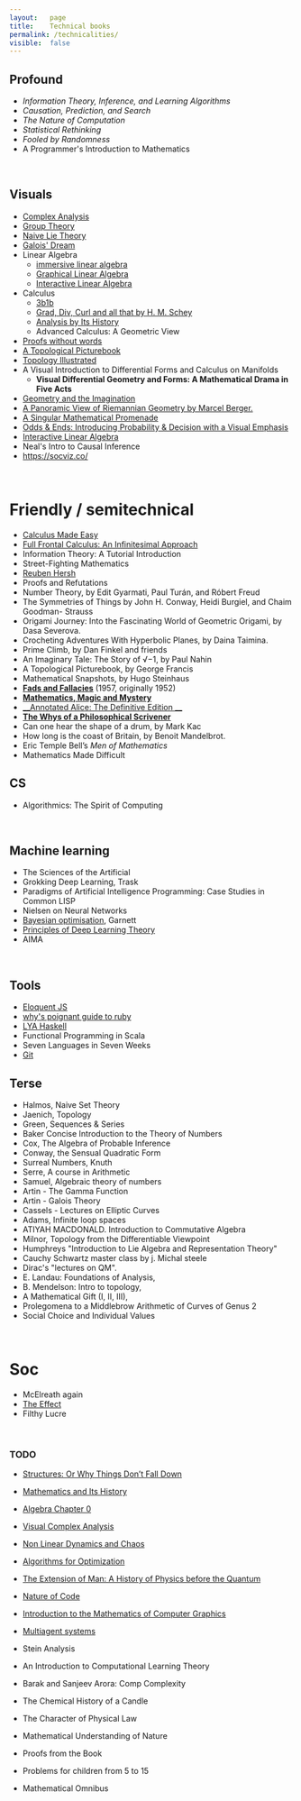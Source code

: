 ```yaml
---
layout:   page
title:    Technical books
permalink: /technicalities/
visible:  false
---
```


## Profound

- _Information Theory, Inference, and Learning Algorithms_
- _Causation, Prediction, and Search_
- _The Nature of Computation_
- _Statistical Rethinking_
- _Fooled by Randomness_
- A Programmer's Introduction to Mathematics

<!-- Gödel, Escher, Bach  -->
<!-- Structure and Interpretation of Computer Programs -->

<br>

## Visuals

- [Complex Analysis](http://libgen.rs/book/index.php?md5=3E026B72A0A1532DDEEA18EDA7706AFC)
- [Group Theory](http://www.mathcs.emory.edu/~dzb/teaching/421Fall2014/VGT-Ch-1-2.pdf)
- [Naive Lie Theory](https://rads.stackoverflow.com/amzn/click/com/144192681X)
- [Galois' Dream](https://books.google.com/books?id=Zj3TBwAAQBAJ)
- Linear Algebra
    - [immersive linear algebra](http://immersivemath.com/ila/index.html)
    - [Graphical Linear Algebra](https://graphicallinearalgebra.net/)
    - [Interactive Linear Algebra](https://textbooks.math.gatech.edu/ila/index.html)
- Calculus
	- [3b1b](https://www.youtube.com/watch?v=WUvTyaaNkzM)
    - [Grad, Div, Curl and all that by H. M. Schey](https://rads.stackoverflow.com/amzn/click/com/0393969975)
    - [Analysis by Its History](http://rads.stackoverflow.com/amzn/click/0387945512)
    -  Advanced Calculus: A Geometric View
- [Proofs without words](http://rads.stackoverflow.com/amzn/click/0883857006)
- [A Topological Picturebook](http://rads.stackoverflow.com/amzn/click/0387345426)
- [Topology Illustrated](https://amzn.to/36viP5R)
- A Visual Introduction to Differential Forms and Calculus on Manifolds
    - __Visual Differential Geometry and Forms: A Mathematical Drama in Five Acts__
- [Geometry and the Imagination](https://en.wikipedia.org/wiki/Geometry_and_the_Imagination)
- [A Panoramic View of Riemannian Geometry by Marcel Berger.](https://rads.stackoverflow.com/amzn/click/com/3540653171)
- [A Singular Mathematical Promenade](http://perso.ens-lyon.fr/ghys/promenade/)
- [Odds & Ends: Introducing Probability & Decision with a Visual Emphasis](https://jonathanweisberg.org/vip/)
- [Interactive Linear Algebra](https://textbooks.math.gatech.edu/ila/index.html)
- Neal's Intro to Causal Inference
- https://socviz.co/

<br>

# Friendly / semitechnical

- [Calculus Made Easy](https://calculusmadeeasy.org/)
- [Full Frontal Calculus: An Infinitesimal Approach](https://www.bravernewmath.com/_files/ugd/3327e0_ff26eff686fa40189ce56e98eb9177be.pdf)
- Information Theory: A Tutorial Introduction
- Street-Fighting Mathematics
- [Reuben Hersh](https://en.wikipedia.org/wiki/The_Mathematical_Experience)
- Proofs and Refutations
- Number Theory, by Edit Gyarmati, Paul Turán, and Róbert Freud
- The Symmetries of Things by John H. Conway, Heidi Burgiel, and Chaim Goodman- Strauss
- Origami Journey: Into the Fascinating World of Geometric Origami, by Dasa Severova.
- Crocheting Adventures With Hyperbolic Planes, by Daina Taimina.
- Prime Climb, by Dan Finkel and friends
- An Imaginary Tale: The Story of √−1, by Paul Nahin
- A Topological Picturebook, by George Francis
- Mathematical Snapshots, by Hugo Steinhaus
- [__Fads and Fallacies__](http://martin-gardner.org/SkepBooks.html) (1957, originally 1952) 
- [__Mathematics, Magic and Mystery__](http://martin-gardner.org/MMM.html)
- [__Annotated Alice: The Definitive Edition __](http://martin-gardner.org/AnnotatedAlice.html)
- [__The Whys of a Philosophical Scrivener__](http://martin-gardner.org/Philosophy.html#whys)
- Can one hear the shape of a drum, by Mark Kac
- How long is the coast of Britain, by Benoit Mandelbrot.
- Eric Temple Bell’s _Men of Mathematics_
- Mathematics Made Difficult

## CS

* Algorithmics: The Spirit of Computing

<br>

## Machine learning

- The Sciences of the Artificial
- Grokking Deep Learning, Trask
- Paradigms of Artificial Intelligence Programming: Case Studies in Common LISP
- Nielsen on Neural Networks
- [Bayesian optimisation](https://bayesoptbook.com/), Garnett
- [Principles of Deep Learning Theory](https://deeplearningtheory.com/PDLT.pdf)
- AIMA

<br>

## Tools

* [Eloquent JS](https://eloquentjavascript.net/)
* [why's poignant guide to ruby](https://poignant.guide/)
* [LYA Haskell](http://learnyouahaskell.com/)
* Functional Programming in Scala
* Seven Languages in Seven Weeks
* [Git](https://learngitbranching.js.org/)

## Terse

- Halmos, Naive Set Theory
- Jaenich, Topology
- Green, Sequences & Series
- Baker Concise Introduction to the Theory of Numbers
- Cox, The Algebra of Probable Inference
- Conway, the Sensual Quadratic Form
- Surreal Numbers, Knuth
- Serre, A course in Arithmetic
- Samuel, Algebraic theory of numbers
- Artin - The Gamma Function
- Artin - Galois Theory
- Cassels - Lectures on Elliptic Curves 
- Adams, Infinite loop spaces
- ATIYAH MACDONALD. Introduction to Commutative Algebra
- Milnor, Topology from the Differentiable Viewpoint
- Humphreys "Introduction to Lie Algebra and Representation Theory"
- Cauchy Schwartz master class by j. Michal steele
- Dirac's "lectures on QM".
- E. Landau: Foundations of Analysis, 
- B. Mendelson: Intro to topology, 
- A Mathematical Gift (I, II, III),
- Prolegomena to a Middlebrow Arithmetic of Curves of Genus 2
- Social Choice and Individual Values


<br>

# Soc

- McElreath again
- [The Effect](https://theeffectbook.net/introduction.html)
- Filthy Lucre

<br>

<div class="accordion">	

<h3>TODO</h3>
<div>	

- [Structures: Or Why Things Don’t Fall Down](https://amzn.to/36rCXFV)
- [Mathematics and Its History](https://amzn.to/3384aLN)
- [Algebra Chapter 0](https://amzn.to/34sqZKp)
- [Visual Complex Analysis](https://amzn.to/2Wx4TDw)
- [Non Linear Dynamics and Chaos](https://amzn.to/2PFohgu)
- [Algorithms for Optimization](https://amzn.to/2JE2l1e)
- [The Extension of Man: A History of Physics before the Quantum](https://mitpress.mit.edu/books/extension-man)
- [Nature of Code](https://amzn.to/33kgY1m)
- [Introduction to the Mathematics of Computer Graphics](https://bookstore.ams.org/clrm-51)
- [Multiagent systems](https://amzn.to/36t5oD5)
- Stein Analysis
- An Introduction to Computational Learning Theory
- Barak and Sanjeev Arora: Comp Complexity

- The Chemical History of a Candle
- The Character of Physical Law
- Mathematical Understanding of Nature
- Proofs from the Book
- Problems for children from 5 to 15
- Mathematical Omnibus

	</div>
</div>
<br>